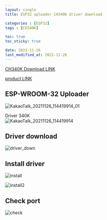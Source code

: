 ```yaml
---
layout: single
title: ESP32 uploader CH340K driver download

categories : [ESP32]
tags : [CH340K]

toc: true
toc_sticky: true

date: 2021-11-26
last_modified_at: 2021-11-26
---
```


[CH340K Download LINK](http://www.wch.cn/downloads/CH341SER_ZIP.html)
<br>

[product LINK](https://ko.aliexpress.com/item/32967495218.html?spm=a2g0s.9042311.0.0.27424c4dwrsLBK)
<br>

## ESP-WROOM-32 Uploader
![KakaoTalk_20211126_114419914_01](https://user-images.githubusercontent.com/32934089/143520057-d5e8d6de-4c88-4637-b055-26ee671046a1.jpg)
<br>

Driver 340K  
![KakaoTalk_20211126_114419914](https://user-images.githubusercontent.com/32934089/143520128-ad6aed33-00de-4b00-a25b-2a01b6460e18.jpg)
<br>

## Driver download
![driver_down](https://user-images.githubusercontent.com/32934089/143519429-ce2b8f66-323f-4ecd-bbd7-a7b926f447e4.png)
<br>

## Install driver
![install](https://user-images.githubusercontent.com/32934089/143519480-74bafdd1-478c-45a7-887f-9eb6eab83e00.png)
<br>

![install2](https://user-images.githubusercontent.com/32934089/143519495-fd10142c-006f-4ba1-90cb-300ee0511498.png)
<br>


## Check port
![check](https://user-images.githubusercontent.com/32934089/143519845-550d3e0b-74b2-448a-bd72-a6480f8c4552.PNG)
<br>